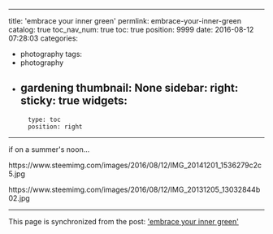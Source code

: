 
---
title: 'embrace your inner green'
permlink: embrace-your-inner-green
catalog: true
toc_nav_num: true
toc: true
position: 9999
date: 2016-08-12 07:28:03
categories:
- photography
tags:
- photography
- gardening
thumbnail: None
sidebar:
    right:
        sticky: true
widgets:
    -
        type: toc
        position: right
---


<p>if on a summer's noon...</p>
<p>https://www.steemimg.com/images/2016/08/12/IMG_20141201_1536279c2c5.jpg</p>
<p>https://www.steemimg.com/images/2016/08/12/IMG_20131205_13032844b02.jpg</p>

- - -

This page is synchronized from the post: ['embrace your inner green'](https://steemit.com/@deanliu/embrace-your-inner-green)
